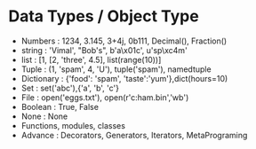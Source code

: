 # Data Types / Object Type
- Numbers : 1234, 3.145, 3+4j, 0b111, Decimal(), Fraction() 
- string : 'Vimal', "Bob's", b'a\x01c', u'sp\xc4m'
- list : [1, [2, 'three', 4.5], list(range(10))]
- Tuple : (1, 'spam', 4, 'U'), tuple('spam'), namedtuple
- Dictionary : {'food': 'spam', 'taste':'yum'},dict(hours=10)
- Set : set('abc'),{'a', 'b', 'c'}
- File : open('eggs.txt'), open(r'c:ham.bin','wb')
- Boolean : True, False
- None : None 
- Functions, modules, classes
- Advance : Decorators, Generators, Iterators, MetaPrograming